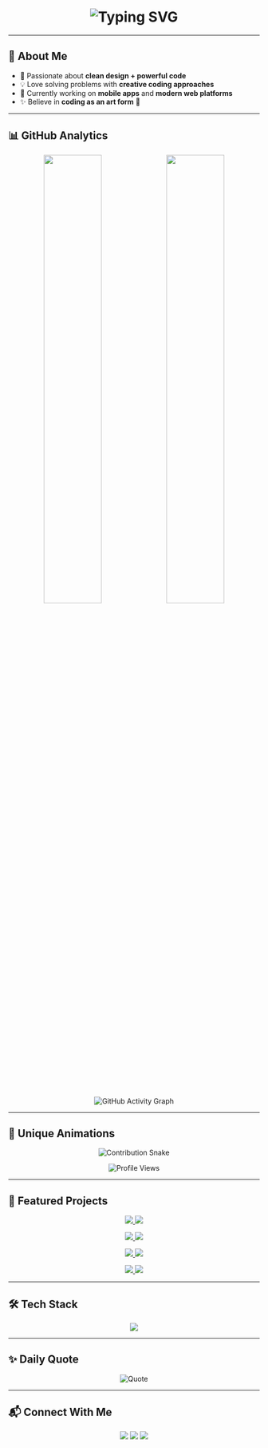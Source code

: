 <!-- Elegant Feminine GitHub Profile README -->

<h1 align="center">
  <img src="https://readme-typing-svg.demolab.com?font=Fira+Code&weight=600&size=26&pause=1000&color=F38EB8&center=true&vCenter=true&width=650&lines=Hey+💖+My+name+is+Arsema+Tewodros;I'm+a+Mobile+App+Developer+📱;I'm+also+a+Web+Developer+💻;I+love+building+creative+%26+elegant+projects+✨;Unique+fact+🌸:+I+mix+art+with+code+to+make+magic!" alt="Typing SVG" />
</h1>

---

## 🌷 About Me  

- 🎀 Passionate about **clean design + powerful code**  
- 💡 Love solving problems with **creative coding approaches**  
- 📱 Currently working on **mobile apps** and **modern web platforms**  
- ✨ Believe in **coding as an art form** 🌸  

---

## 📊 GitHub Analytics  

<p align="center">
  <img src="https://github-readme-stats.vercel.app/api?username=arsema13&show_icons=true&theme=rose_pine&hide_border=true&icon_color=F38EB8&title_color=F38EB8" width="48%" />
  <img src="https://streak-stats.demolab.com?user=arsema13&theme=rose_pine&hide_border=true&ring=F38EB8&currStreakLabel=F38EB8" width="48%" />
</p>

<p align="center">
  <img src="https://github-readme-activity-graph.vercel.app/graph?username=arsema13&theme=tokyo-night-pink&hide_border=true" alt="GitHub Activity Graph" />
</p>

---

## 🌸 Unique Animations  

<p align="center">
  <!-- Contribution Snake -->
  <img src="https://github.com/arsema13/arsema13/blob/output/github-contribution-grid-snake.svg" alt="Contribution Snake" />
</p>

<p align="center">
  <!-- Visitor Counter -->
  <img src="https://komarev.com/ghpvc/?username=arsema13&label=✨+Profile+Views&color=F38EB8&style=for-the-badge" alt="Profile Views" />
</p>

---

## 🚀 Featured Projects  

<p align="center">
  <!-- Replace "Project-Name-X" with your actual repo links -->
  <a href="https://github.com/arsema13/Project-Name-1">
    <img src="https://github-readme-stats.vercel.app/api/pin/?username=arsema13&repo=Project-Name-1&theme=rose_pine&hide_border=true&title_color=F38EB8&icon_color=F38EB8" />
  </a>
  <a href="https://github.com/arsema13/Project-Name-2">
    <img src="https://github-readme-stats.vercel.app/api/pin/?username=arsema13&repo=Project-Name-2&theme=rose_pine&hide_border=true&title_color=F38EB8&icon_color=F38EB8" />
  </a>
</p>

<p align="center">
  <a href="https://github.com/arsema13/Project-Name-3">
    <img src="https://github-readme-stats.vercel.app/api/pin/?username=arsema13&repo=Project-Name-3&theme=rose_pine&hide_border=true&title_color=F38EB8&icon_color=F38EB8" />
  </a>
  <a href="https://github.com/arsema13/Project-Name-4">
    <img src="https://github-readme-stats.vercel.app/api/pin/?username=arsema13&repo=Project-Name-4&theme=rose_pine&hide_border=true&title_color=F38EB8&icon_color=F38EB8" />
  </a>
</p>

<p align="center">
  <a href="https://github.com/arsema13/Project-Name-5">
    <img src="https://github-readme-stats.vercel.app/api/pin/?username=arsema13&repo=Project-Name-5&theme=rose_pine&hide_border=true&title_color=F38EB8&icon_color=F38EB8" />
  </a>
  <a href="https://github.com/arsema13/Project-Name-6">
    <img src="https://github-readme-stats.vercel.app/api/pin/?username=arsema13&repo=Project-Name-6&theme=rose_pine&hide_border=true&title_color=F38EB8&icon_color=F38EB8" />
  </a>
</p>

<p align="center">
  <a href="https://github.com/arsema13/Project-Name-7">
    <img src="https://github-readme-stats.vercel.app/api/pin/?username=arsema13&repo=Project-Name-7&theme=rose_pine&hide_border=true&title_color=F38EB8&icon_color=F38EB8" />
  </a>
  <a href="https://github.com/arsema13/Project-Name-8">
    <img src="https://github-readme-stats.vercel.app/api/pin/?username=arsema13&repo=Project-Name-8&theme=rose_pine&hide_border=true&title_color=F38EB8&icon_color=F38EB8" />
  </a>
</p>

---

## 🛠️ Tech Stack  

<p align="center">
  <img src="https://skillicons.dev/icons?i=html,css,js,php,flutter&theme=light" />
</p>

---

## ✨ Daily Quote  

<p align="center">
  <img src="https://quotes-github-readme.vercel.app/api?type=vertical&theme=rose_pine" alt="Quote" />
</p>

---

## 📬 Connect With Me  

<p align="center">
  <a href="https://linkedin.com/in/YOUR-LINKEDIN"><img src="https://img.shields.io/badge/LinkedIn-FF69B4?style=for-the-badge&logo=linkedin&logoColor=white"/></a>
  <a href="mailto:yourmail@example.com"><img src="https://img.shields.io/badge/Email-F38EB8?style=for-the-badge&logo=gmail&logoColor=white"/></a>
  <a href="https://github.com/arsema13"><img src="https://img.shields.io/badge/GitHub-FFC0CB?style=for-the-badge&logo=github&logoColor=black"/></a>
</p>
